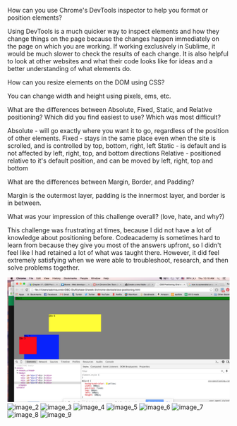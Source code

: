How can you use Chrome's DevTools inspector to help you format or position elements?

Using DevTools is a much quicker way to inspect elements and how they change things on the page because the changes happen immediately on the page on which you are working. If working exclusively in Sublime, it would be much slower to check the results of each change. It is also helpful to look at other websites and what their code looks like for ideas and a better understanding of what elements do.

How can you resize elements on the DOM using CSS?

You can change width and height using pixels, ems, etc.

What are the differences between Absolute, Fixed, Static, and Relative positioning? Which did you find easiest to use? Which was most difficult?

Absolute - will go exactly where you want it to go, regardless of the position of other elements.
Fixed - stays in the same place even when the site is scrolled, and is controlled by top, bottom, right, left
Static - is default and is not affected by left, right, top, and bottom directions
Relative - positioned relative to it's default position, and can be moved by left, right, top and bottom

What are the differences between Margin, Border, and Padding?

Margin is the outermost layer, padding is the innermost layer, and border is in between.

What was your impression of this challenge overall? (love, hate, and why?)

This challenge was frustrating at times, because I did not have a lot of knowledge about positioning before. Codeacademy is sometimes hard to learn from because they give you most of the answers upfront, so I didn't feel like I had retained a lot of what was taught there. However, it did feel extremely satisfying when we were able to troubleshoot, research, and then solve problems together.

![image_1](/week-3/chrome-devtools/imgs/3.4.1.png)
![image_2](/imgs/3.4.2.png)
![image_3](/imgs/3.4.3.png)
![image_4](/imgs/3.4.4.png)
![image_5](/imgs/3.4.5.png)
![image_6](/imgs/3.4.6.png)
![image_7](/imgs/3.4.7.png)
![image_8](/imgs/3.4.8.png)
![image_9](/imgs/3.4.9.png)
